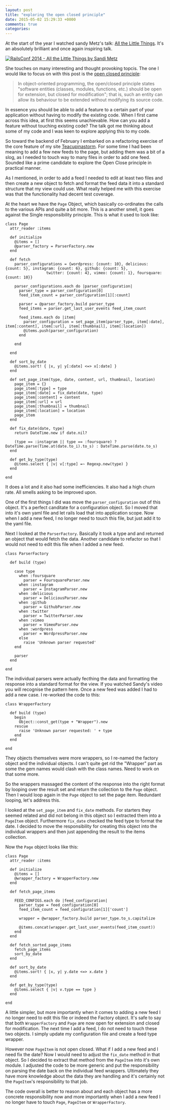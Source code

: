 ```yaml
---
layout: post
title: "exploring the open closed principle"
date: 2015-05-02 15:29:33 +0000
comments: true
categories:
---
```

At the start of the year I watched sandy Metz's talk: [All the Little Things](//www.youtube.com/watch?v=8bZh5LMaSmE). It's an absolutely brilliant and once again inspiring talk.

[![RailsConf 2014 - All the Little Things by Sandi Metz](//img.youtube.com/vi/8bZh5LMaSmE/0.jpg)](//www.youtube.com/watch?v=8bZh5LMaSmE)

She touches on many interesting and thought provoking topcis. The one I would like to focus on with this post is the [open closed principle](http://en.wikipedia.org/wiki/Open/closed_principle):

> In object-oriented programming, the open/closed principle states "software entities (classes, modules, functions, etc.) should be open for extension, but closed for modification"; that is, such an entity can allow its behaviour to be extended without modifying its source code.

In essence you should be able to add a feature to a certain part of your application without having to modify the existing code. When I first came across this idea, at first this seems unachievable. How can you add a feature without touching existing code? The talk got me thinking about some of my code and I was keen to explore applying this to my code.

So toward the backend of February I embarked on a refactoring exercise of the core feature of my site [Teacupinastorm](//www.tcias.co.uk/). For some time I had been meaning to add a few new feeds to the page, but adding them was a bit of a slog, as I needed to touch way to many files in order to add one feed. Sounded like a prime candidate to explore the Open Close principle in practical manner.

As I mentioned, in order to add a feed I needed to edit at least two files and then create a new object to fetch and format the feed data it into a standard structure that my view could use. What really helped me with this exercise was that the functionality had decent test coverage.

At the heart we have the `Page` Object, which basically co-ordinates the calls to the various APIs and quite a bit more. This is a another smell, it goes against the Single responsibility principle. This is what it used to look like:

```
class Page
  attr_reader :items

  def initialize
    @items = []
    @parser_factory = ParserFactory.new
  end

  def fetch
    parser_configurations = {wordpress: {count: 10}, delicious: {count: 5}, instagram: {count: 6}, github: {count: 5},
                  twitter: {count: 4}, vimeo: {count: 1}, foursquare: {count: 10}}

    parser_configurations.each do |parser_configuration|
      parser_type = parser_configuration[0]
      feed_item_count = parser_configuration[1][:count]

      parser = @parser_factory.build parser_type
      feed_items = parser.get_last_user_events feed_item_count

      feed_items.each do |item|
        parser_configuration = set_page_item(parser_type, item[:date], item[:content], item[:url], item[:thumbnail], item[:location])
        @items.push(parser_configuration)
      end

    end

  end

  def sort_by_date
    @items.sort! { |x, y| y[:date] <=> x[:date] }
  end

  def set_page_item(type, date, content, url, thumbnail, location)
    page_item = {}
    page_item[:type] = type
    page_item[:date] = fix_date(date, type)
    page_item[:content] = content
    page_item[:url] = url
    page_item[:thumbnail] = thumbnail
    page_item[:location] = location
    page_item
  end

  def fix_date(date, type)
    return DateTime.new if date.nil?

    (type == :instagram || type == :foursquare) ? DateTime.parse(Time.at(date.to_i).to_s) : DateTime.parse(date.to_s)
  end

  def get_by_type(type)
    @items.select { |v| v[:type] =~ Regexp.new(type) }
  end

end
```

It does a lot and it also had some inefficiencies. It also had a high churn rate. All smells asking to be improved upon.

One of the first things I did was move the `parser_configuration` out of this object. It's a perfect canditate for a configuration object. So I moved that into it's own yaml file and let rails load that into application scope. Now when I add a new feed, I no longer need to touch this file, but just add it to the yaml file.

Next I looked at the `ParserFactory`. Basically it took a type and and returned an object that would fetch the data. Another candidate to refactor so that I would not need to edit this file when I added a new feed.

```
class ParserFactory

  def build (type)

    case type
      when :foursquare
        parser = FoursquareParser.new
      when :instagram
        parser = InstagramParser.new
      when :delicious
        parser = DeliciousParser.new
      when :github
        parser = GithubParser.new
      when :twitter
        parser = TwitterParser.new
      when :vimeo
        parser = VimeoParser.new
      when :wordpress
        parser = WordpressParser.new
      else
        raise 'Unknown parser requested'
    end

    parser
  end

end
```

The individual parsers were actually fecthing the data and formatting the response into a standard format for the view. If you watched Sandy's video you will recognise the pattern here. Once a new feed was added I had to add a new case. I re-worked the code to this:

```
class WrapperFactory

  def build (type)
    begin
      Object::const_get(type + "Wrapper").new
    rescue
      raise 'Unknown parser requested: ' + type
    end
  end

end
```

They objects themselves were more wrappers, so I re-named the factory object and the individual objects. I can't quite get rid the "Wrapper" part as some the gem names would clash with the class names. Need to work on that some more.

So the wrappers massaged the content of the response into the right format by looping over the result set and return the collection to the `Page` object. Then I would loop again in the `Page` object to set the page item. Redundant looping, let's address this.

I looked at the `set_page_item` and `fix_date` methods. For starters they seemed related and did not belong in this object so I extracted them into a `PageItem` object. Furthermore `fix_date` checked the feed type to format the date. I decided to move the responsibility for creating this object into the individual wrappers and then just appending the result to the items collection.

Now the `Page` object looks like this:

```
class Page
  attr_reader :items

  def initialize
    @items = []
    @wrapper_factory = WrapperFactory.new
  end

  def fetch_page_items

    FEED_CONFIGS.each do |feed_configuration|
      parser_type = feed_configuration[0]
      feed_item_count = feed_configuration[1]['count']

      wrapper = @wrapper_factory.build parser_type.to_s.capitalize

      @items.concat(wrapper.get_last_user_events(feed_item_count))
    end
  end

  def fetch_sorted_page_items
    fetch_page_items
    sort_by_date
  end

  def sort_by_date
    @items.sort! { |x, y| y.date <=> x.date }
  end

  def get_by_type(type)
    @items.select { |v| v.type == type }
  end

end
```

A little simpler, but more importantly when it comes to adding a new feed I no longer need to edit this file or indeed the Factory object. It's safe to say that both `WrapperFactory` and `Page` are now open for extension and closed for modification. The next time I add a feed, I do not need to touch these two objects. I simply update my configuration file and create a feed type wrapper.

However now `PageItem` is not open closed. What if I add a new feed and I need fix the date? Now I would need to adjust the `fix_date` method in that object. So I decided to extract that method from the `PageItem` into it's own module. I adjusted the code to be more generic and put the responsibility on parsing the date back on the individual feed wrappers. Ultimately they have more knowledge about the data they are handling and it's certainly not the `PageItem`'s responsibility to that job.

The code overall is better to reason about and each object has a more concrete responsibility now and more importantly when I add a new feed I no longer have to touch `Page`, `PageItem` or `WrapperFactory`.
